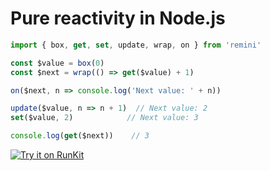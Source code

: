# Pure reactivity in Node.js

```javascript
import { box, get, set, update, wrap, on } from 'remini'

const $value = box(0)
const $next = wrap(() => get($value) + 1)

on($next, n => console.log('Next value: ' + n))

update($value, n => n + 1)  // Next value: 2
set($value, 2)            // Next value: 3

console.log(get($next))    // 3
```

[![Try it on RunKit](https://badge.runkitcdn.com/>.svg)](https://runkit.com/betula/62ac2287cdb97e00080fc9d5)

